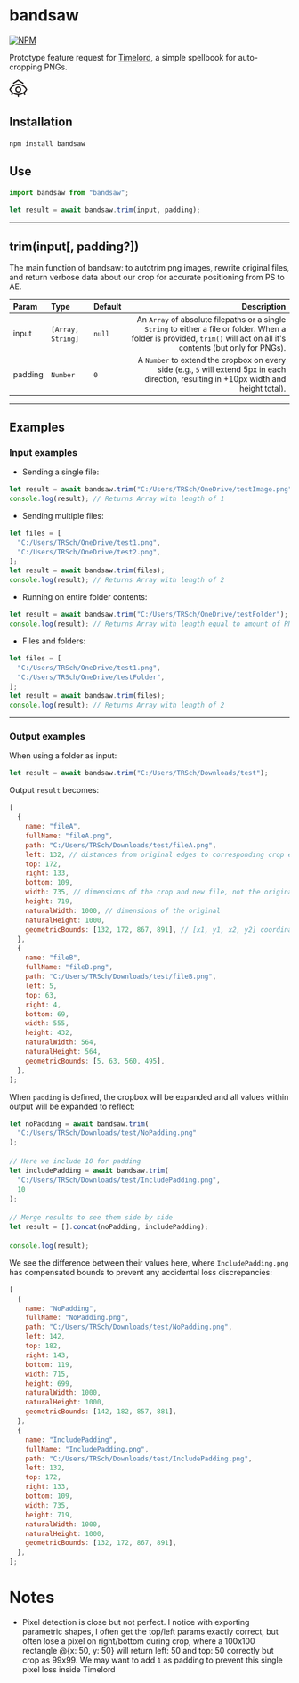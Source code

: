 # bandsaw

[![NPM](https://nodei.co/npm/bandsaw.png)](https://npmjs.org/package/bandsaw)

Prototype feature request for [Timelord](https://www.battleaxe.co/timelord), a simple spellbook for auto-cropping PNGs.

![](./logo.png)

## Installation

```bash
npm install bandsaw
```

## Use

```js
import bandsaw from "bandsaw";
```

```js
let result = await bandsaw.trim(input, padding);
```

---

## trim(input[, padding?])

The main function of bandsaw: to autotrim png images, rewrite original files, and return verbose data about our crop for accurate positioning from PS to AE.

| Param   | Type              | Default |                                                                                                                                                              Description |
| :------ | :---------------- | :------ | -----------------------------------------------------------------------------------------------------------------------------------------------------------------------: |
| input   | `[Array, String]` | `null`  | An `Array` of absolute filepaths or a single `String` to either a file or folder. When a folder is provided, `trim()` will act on all it's contents (but only for PNGs). |
| padding | `Number`          | `0`     |                                 A `Number` to extend the cropbox on every side (e.g., `5` will extend 5px in each direction, resulting in +10px width and height total). |

---

## Examples

### Input examples

- Sending a single file:

```js
let result = await bandsaw.trim("C:/Users/TRSch/OneDrive/testImage.png");
console.log(result); // Returns Array with length of 1
```

- Sending multiple files:

```js
let files = [
  "C:/Users/TRSch/OneDrive/test1.png",
  "C:/Users/TRSch/OneDrive/test2.png",
];
let result = await bandsaw.trim(files);
console.log(result); // Returns Array with length of 2
```

- Running on entire folder contents:

```js
let result = await bandsaw.trim("C:/Users/TRSch/OneDrive/testFolder");
console.log(result); // Returns Array with length equal to amount of PNG files inside folder
```

- Files and folders:

```js
let files = [
  "C:/Users/TRSch/OneDrive/test1.png",
  "C:/Users/TRSch/OneDrive/testFolder",
];
let result = await bandsaw.trim(files);
console.log(result); // Returns Array with length of 2
```

---

### Output examples

When using a folder as input:

```js
let result = await bandsaw.trim("C:/Users/TRSch/Downloads/test");
```

Output `result` becomes:

```js
[
  {
    name: "fileA",
    fullName: "fileA.png",
    path: "C:/Users/TRSch/Downloads/test/fileA.png",
    left: 132, // distances from original edges to corresponding crop edges
    top: 172,
    right: 133,
    bottom: 109,
    width: 735, // dimensions of the crop and new file, not the original
    height: 719,
    naturalWidth: 1000, // dimensions of the original
    naturalHeight: 1000,
    geometricBounds: [132, 172, 867, 891], // [x1, y1, x2, y2] coordinates of cropbox from original file
  },
  {
    name: "fileB",
    fullName: "fileB.png",
    path: "C:/Users/TRSch/Downloads/test/fileB.png",
    left: 5,
    top: 63,
    right: 4,
    bottom: 69,
    width: 555,
    height: 432,
    naturalWidth: 564,
    naturalHeight: 564,
    geometricBounds: [5, 63, 560, 495],
  },
];
```

When `padding` is defined, the cropbox will be expanded and all values within output will be expanded to reflect:

```js
let noPadding = await bandsaw.trim(
  "C:/Users/TRSch/Downloads/test/NoPadding.png"
);

// Here we include 10 for padding
let includePadding = await bandsaw.trim(
  "C:/Users/TRSch/Downloads/test/IncludePadding.png",
  10
);

// Merge results to see them side by side
let result = [].concat(noPadding, includePadding);

console.log(result);
```

We see the difference between their values here, where `IncludePadding.png` has compensated bounds to prevent any accidental loss discrepancies:

```js
[
  {
    name: "NoPadding",
    fullName: "NoPadding.png",
    path: "C:/Users/TRSch/Downloads/test/NoPadding.png",
    left: 142,
    top: 182,
    right: 143,
    bottom: 119,
    width: 715,
    height: 699,
    naturalWidth: 1000,
    naturalHeight: 1000,
    geometricBounds: [142, 182, 857, 881],
  },
  {
    name: "IncludePadding",
    fullName: "IncludePadding.png",
    path: "C:/Users/TRSch/Downloads/test/IncludePadding.png",
    left: 132,
    top: 172,
    right: 133,
    bottom: 109,
    width: 735,
    height: 719,
    naturalWidth: 1000,
    naturalHeight: 1000,
    geometricBounds: [132, 172, 867, 891],
  },
];
```

# Notes

- Pixel detection is close but not perfect. I notice with exporting parametric shapes, I often get the top/left params exactly correct, but often lose a pixel on right/bottom during crop, where a 100x100 rectangle @{x: 50, y: 50} will return left: 50 and top: 50 correctly but crop as 99x99. We may want to add `1` as padding to prevent this single pixel loss inside Timelord
